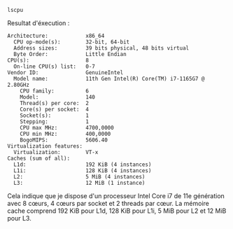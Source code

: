 ```
lscpu
```
Resultat d'éxecution :
```
Architecture:            x86_64
  CPU op-mode(s):        32-bit, 64-bit
  Address sizes:         39 bits physical, 48 bits virtual
  Byte Order:            Little Endian
CPU(s):                  8
  On-line CPU(s) list:   0-7
Vendor ID:               GenuineIntel
  Model name:            11th Gen Intel(R) Core(TM) i7-1165G7 @ 2.80GHz
    CPU family:          6
    Model:               140
    Thread(s) per core:  2
    Core(s) per socket:  4
    Socket(s):           1
    Stepping:            1
    CPU max MHz:         4700,0000
    CPU min MHz:         400,0000
    BogoMIPS:            5606.40
Virtualization features: 
  Virtualization:        VT-x
Caches (sum of all):     
  L1d:                   192 KiB (4 instances)
  L1i:                   128 KiB (4 instances)
  L2:                    5 MiB (4 instances)
  L3:                    12 MiB (1 instance)
```

Cela indique que je dispose d'un processeur Intel Core i7 de 11e génération avec 8 cœurs, 4 cœurs par socket et 2 threads par cœur. La mémoire cache comprend 192 KiB pour L1d, 128 KiB pour L1i, 5 MiB pour L2 et 12 MiB pour L3.




